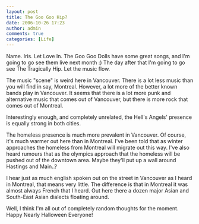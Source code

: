 ```yaml
---
layout: post
title: The Goo Goo Hip?
date: 2006-10-26 17:23
author: admin
comments: true
categories: [Life]
---
```

Name.  Iris.  Let Love In.  The Goo Goo Dolls have some great songs, and I'm going to go see them live next month :)  The day after that I'm going to go see The Tragically Hip.  Let the music flow.

The music "scene" is weird here in Vancouver.  There is a lot less music than you will find in say, Montreal.  However, a lot more of the better known bands play in Vancouver.  It seems that there is a lot more punk and alternative music that comes out of Vancouver, but there is more rock that comes out of Montreal.

Interestingly enough, and completely unrelated, the Hell's Angels' presence is equally strong in both cities.

The homeless presence is much more prevalent in Vancouver.  Of course, it's much warmer out here than in Montreal.  I've been told that as winter approaches the homeless from Montreal will migrate out this way.  I've also heard rumours that as the olympics approach that the homeless will be pushed out of the downtown area.  Maybe they'll put up a wall around Hastings and Main..?

I hear just as much english spoken out on the street in Vancouver as I heard in Montreal, that means very little.  The difference is that in Montreal it was almost always French that I heard.  Out here there a dozen major Asian and South-East Asian dialects floating around.

Well, I think I'm all out of completely random thoughts for the moment.  Happy Nearly Halloween Everyone!
